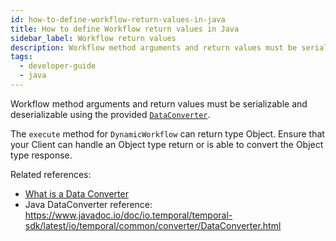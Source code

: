 ```yaml
---
id: how-to-define-workflow-return-values-in-java
title: How to define Workflow return values in Java
sidebar_label: Workflow return values
description: Workflow method arguments and return values must be serializable and deserializable using the provided `DataConverter`.
tags:
  - developer-guide
  - java
---
```


Workflow method arguments and return values must be serializable and deserializable using the provided [`DataConverter`](https://www.javadoc.io/static/io.temporal/temporal-sdk/1.17.0/io/temporal/common/converter/DataConverter.html).

The `execute` method for `DynamicWorkflow` can return type Object.
Ensure that your Client can handle an Object type return or is able to convert the Object type response.

Related references:

- [What is a Data Converter](/concepts/what-is-a-data-converter)
- Java DataConverter reference: <https://www.javadoc.io/doc/io.temporal/temporal-sdk/latest/io/temporal/common/converter/DataConverter.html>
